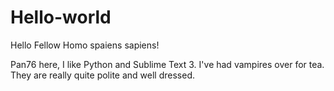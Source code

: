# Hello-world

Hello Fellow Homo spaiens sapiens!

Pan76 here, I like Python and Sublime Text 3.
I've had vampires over for tea.
They are really quite polite and well dressed.
